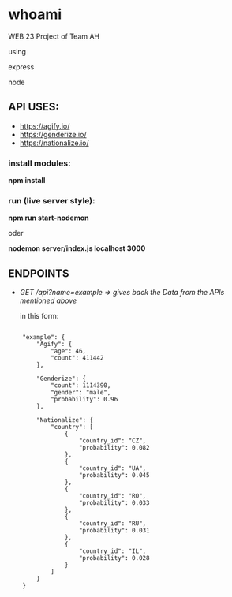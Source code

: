 # whoami
WEB 23 Project of Team AH 

using 

express

node

## API USES:
- https://agify.io/
- https://genderize.io/
- https://nationalize.io/


### install modules:
**npm install**

### run (live server style):
**npm run start-nodemon**

oder

**nodemon server/index.js localhost 3000**

## ENDPOINTS
- *GET /api?name=example => gives back the Data from the APIs mentioned above*

    in this form: 

```

    "example": {
        "Agify": {
            "age": 46,
            "count": 411442
        },

        "Genderize": {
            "count": 1114390,
            "gender": "male",
            "probability": 0.96
        },

        "Nationalize": {
            "country": [
                {
                    "country_id": "CZ",
                    "probability": 0.082
                },
                {
                    "country_id": "UA",
                    "probability": 0.045
                },
                {
                    "country_id": "RO",
                    "probability": 0.033
                },
                {
                    "country_id": "RU",
                    "probability": 0.031
                },
                {
                    "country_id": "IL",
                    "probability": 0.028
                }
            ]
        }
    }
```
